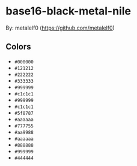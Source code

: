 # base16-black-metal-nile

By: metalelf0 (https://github.com/metalelf0)

## Colors

* `#000000`
* `#121212`
* `#222222`
* `#333333`
* `#999999`
* `#c1c1c1`
* `#999999`
* `#c1c1c1`
* `#5f8787`
* `#aaaaaa`
* `#777755`
* `#aa9988`
* `#aaaaaa`
* `#888888`
* `#999999`
* `#444444`
